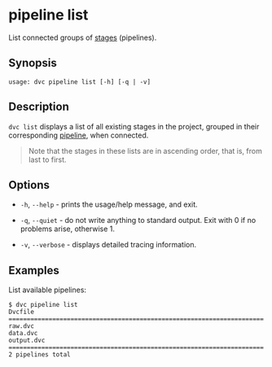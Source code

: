 # pipeline list

List connected groups of [stages](/doc/command-reference/run) (pipelines).

## Synopsis

```usage
usage: dvc pipeline list [-h] [-q | -v]
```

## Description

`dvc list` displays a list of all existing stages in the <abbr>project</abbr>,
grouped in their corresponding [pipeline](/doc/command-reference/pipeline), when
connected.

> Note that the stages in these lists are in ascending order, that is, from last
> to first.

## Options

- `-h`, `--help` - prints the usage/help message, and exit.

- `-q`, `--quiet` - do not write anything to standard output. Exit with 0 if no
  problems arise, otherwise 1.

- `-v`, `--verbose` - displays detailed tracing information.

## Examples

List available pipelines:

```dvc
$ dvc pipeline list
Dvcfile
======================================================================
raw.dvc
data.dvc
output.dvc
======================================================================
2 pipelines total
```
